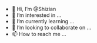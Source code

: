 - 👋 Hi, I’m @Shizian
- 👀 I’m interested in ...
- 🌱 I’m currently learning ...
- 💞️ I’m looking to collaborate on ...
- 📫 How to reach me ...

<!---
Shizian/Shizian is a ✨ special ✨ repository because its `README.md` (this file) appears on your GitHub profile.
You can click the Preview link to take a look at your changes.
--->
